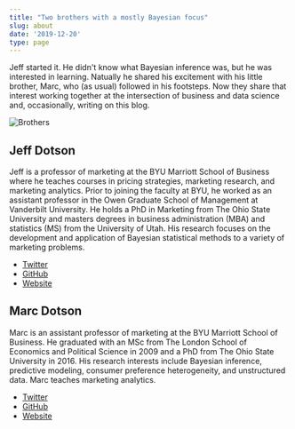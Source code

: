 ```yaml
---
title: "Two brothers with a mostly Bayesian focus"
slug: about
date: '2019-12-20'
type: page
---
```


Jeff started it. He didn't know what Bayesian inference was, but he was interested in learning. Natually he shared his excitement with his little brother, Marc, who (as usual) followed in his footsteps. Now they share that interest working together at the intersection of business and data science and, occasionally, writing on this blog.

<img src="/brothers.jpg" alt="Brothers" title="Brothers" class="center">

## Jeff Dotson

Jeff is a professor of marketing at the BYU Marriott School of Business where he teaches courses in pricing strategies, marketing research, and marketing analytics. Prior to joining the faculty at BYU, he worked as an assistant professor in the Owen Graduate School of Management at Vanderbilt University. He holds a PhD in Marketing from The Ohio State University and masters degrees in business administration (MBA) and statistics (MS) from the University of Utah. His research focuses on the development and application of Bayesian statistical methods to a variety of marketing problems.

- [Twitter](https://twitter.com/jdotson77)
- [GitHub](https://github.com/jeff-dotson)
- [Website](https://marriottschool.byu.edu/directory/details?id=33658)

## Marc Dotson

Marc is an assistant professor of marketing at the BYU Marriott School of Business. He graduated with an MSc from The London School of Economics and Political Science in 2009 and a PhD from The Ohio State University in 2016. His research interests include Bayesian inference, predictive modeling, consumer preference heterogeneity, and unstructured data. Marc teaches marketing analytics.

- [Twitter](https://twitter.com/marcdotson)
- [GitHub](https://github.com/marcdotson)
- [Website](https://marriottschool.byu.edu/directory/details?id=50683)
